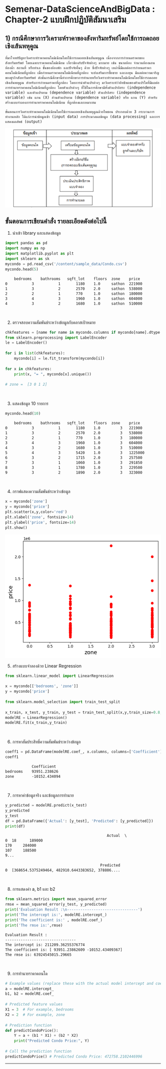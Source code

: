 # Semenar-DataScienceAndBigData : Chapter-2 แบบฝึกปฏิบัติสัมนาเสริม

## 1) กรณีศึกษาการวิเคราะห์ราคาของสังหาริมทรัพย์โดยใช้การถดถอยเชิงเส้นพหุคูณ

```shell
ที่มาโจทย์ปัญหาวิเคราะห์ราคาคอนโดมิเนียมโดยใช้การถดถอยเชิงเส้นพหุคูณ เนื่องจากการกำหนดราคาของสังหาริมทรัพย์ โดยเฉพาะราคาคอนโดมิเนียม เกี่ยวข้องกับปัจจัยต่างๆ มากมาย เช่น ขนาดห้อง จำนวนห้องนอน ห้องน้ำ สถานที่ หรือทำเล ชั้นของห้องพัก และปัจจัยอื่นๆ ด้วย ซึ่งปัจจัยต่างๆ เหล่านี้มีผลต่อการกำหนดราคาคอนโดมิเนียมที่ถูกต้อง เมื่อกำหนดราคาคอนโดมิเนียมที่ถูกต้อง จะส่งเสริมการซื้อขาย และลงทุน มีผลต่อความเจริญของธุรกิจสังหาริมทรัพย์ ดังนั้นกรณีศึกษานี้ทำการศึกษาการทำนายหรือวิเคราะห์ราคาคอนโดมิเนียมโดยใช้การถดถอยเชิงเส้นพหุคูณ สำหรับการกำหนดราคาที่ถูกต้อง โดยการนำตัวแปรต่างๆ มาวิเคราะห์ว่าอิทธิพลของตัวแปรใดที่มีผลต่อการทำนายราคาคอนโดมิเนียมที่ถูกต้อง โดยตัวแปรต่างๆ ที่ใช้ในการศึกษามีทั้งตัวแปรอิสระ (independence variable) และตัวแปรตาม (dependence variable) ตัวแปรอิสระ (independence variable) เช่น แกน (X) ส่วนตัวแปรตาม (dependence variable) หรือ แกน (Y) สำหรับสร้างแบบจำลองการทำนายราคาคอนโดมิเนียม ที่ถูกต้องและเหมาะสม
```

```shell
ขั้นตอนการวิเคราะห์ราคาคอนโดมิเนียมโดยใช้การถดถอยเชิงเส้นพหุคูณด้วยไพธอน ประกอบด้วย 3 กระบวนการทำงานหลัก ได้แก่การนำข้อมูลเข้า (input data) การประมวลผลข้อมูล (data processing) และการแสดงผลลัพธ์ (output)
```

![02](/02.png)
<br>

## ขั้นตอนการเขียนคำสั่ง รายละเอียดดังต่อไปนี้
1) นำเข้า library และแสดงข้อมูล

```py
import pandas as pd
import numpy as np
import matplotlib.pyplot as plt
import sklearn as sk
mycondo = pd.read_csv('/content/sample_data/Condo.csv')
mycondo.head(5)
```

```shell
	bedrooms	bathrooms	sqft_lot	floors	zone	price
0	        3	        1	    1180	1.0	    sathon	221900
1	        3	        2	    2570	2.0	    sathon	538000
2	        2	        1	    770	    1.0	    sathon	180000
3	        4	        3	    1960	1.0	    sathon	604000
4	        3	        2	    1680	1.0	    sathon	510000
```
<br>

2) ตรวจสอบความสัมพันธ์ระหว่างข้อมูลกับคลาสเป้าหมาย
```py
chkfeatures = [name for name in mycondo.columns if mycondo[name].dtype == 'object']
from sklearn.preprocessing import LabelEncoder
le = LabelEncoder()

for i in list(chkfeatures):
    mycondo[i] = le.fit_transform(mycondo[i])
    
for x in chkfeatures:
    print(x, "= ", mycondo[x].unique())

# zone =  [3 0 1 2]
```
<br>

3) แสดงข้อมูล 10 รายการ
```py
mycondo.head(10)
```

```shell
	bedrooms	bathrooms	sqft_lot	floors	zone	price
0	        3	        1	    1180	1.0	        3	221900
1	        3	        2	    2570	2.0	        3	538000
2	        2	        1	    770	    1.0	        3	180000
3	        4	        3	    1960	1.0	        3	604000
4	        3	        2	    1680	1.0	        3	510000
5	        4	        3	    5420	1.0	        3	1225000
6	        3	        2	    1715	2.0	        3	257500
7	        3	        1	    1060	1.0	        3	291850
8	        3	        1	    1780	1.0	        3	229500
9	        3	        2	    1890	2.0	        3	323000
```
<br>

4) กราฟแสดงความสัมพันธ์ระหว่างข้อมูล
```py
x = mycondo['zone']
y = mycondo['price']
plt.scatter(x,y,color='red')
plt.xlabel('zone', fontsize=14)
plt.ylabel('price', fontsize=14)
plt.show()
```

![01](/01.png)
<br>

5) สร้างแบบจำลองด้วย Linear Regression
```py
from sklearn.linear_model import LinearRegression

x = mycondo[['bedrooms', 'zone']]
y = mycondo['price']

from sklearn.model_selection import train_test_split

x_train, x_test, y_train, y_test = train_test_split(x,y,train_size=0.8, test_size=0.2,random_state=0)
modelRE = LinearRegression()
modelRE.fit(x_train,y_train)
```
<br>

6) การหาสัมประสิทธิ์ความสัมพันธ์ระหว่างข้อมูล

```py
coeff1 = pd.DataFrame(modelRE.coef_, x.columns, columns=['Coefficient'])
coeff1
```

```shell
	        Coefficient
bedrooms	93951.238626
zone	    -10152.434094
```
<br>

7) การหาค่าข้อมูลจริง และข้อมูลการทำนาย
```py
y_predicted = modelRE.predict(x_test)
y_predicted
y_test
df = pd.DataFrame({'Actual': [y_test], 'Predicted': [y_predicted]})
print(df)
```

```shell
                                              Actual  \
0  18      189000
170     284000
107     188500
9...   

                                           Predicted  
0  [368654.5375249464, 482910.6443383652, 378806....  
```
<br>

8) การแสดงค่า a, b1 และ b2
```py
from sklearn.metrics import mean_squared_error
rmse = mean_squared_error(y_test, y_predicted)
print('Evaluation Result :\n--------------------------------')
print('The intercept is:', modelRE.intercept_)
print('The coefficient is:' , modelRE.coef_)
print('The rmse is:',rmse)
```

```shell
Evaluation Result :
--------------------------------
The intercept is: 211209.36255376774
The coefficient is: [ 93951.23862609 -10152.43409367]
The rmse is: 63924545015.29665
```
<br>

9) การทำนายราคาคอนโด
```py
# Example values (replace these with the actual model intercept and coefficients)
a = modelRE.intercept_
b1, b2 = modelRE.coef_

# Predicted feature values
X1 = 3  # For example, bedrooms
X2 = 2  # For example, zone

# Prediction function
def predictCondoPrice():
    Y = a + (b1 * X1) + (b2 * X2)
    print("Predicted Condo Price:", Y)

# Call the prediction function
predictCondoPrice() # Predicted Condo Price: 472758.2102446996
```

---